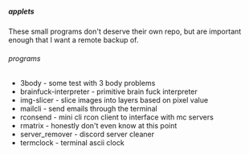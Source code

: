 ##### applets

These small programs don't deserve their own repo, but are important enough that I want a remote backup of.

###### programs
* 3body - some test with 3 body problems
* brainfuck-interpreter - primitive brain fuck interpreter
* img-slicer - slice images into layers based on pixel value
* mailcli - send emails through the terminal
* rconsend - mini cli rcon client to interface with mc servers
* rmatrix - honestly don't even know at this point
* server_remover - discord server cleaner
* termclock - terminal ascii clock
